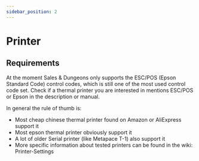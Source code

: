 ```yaml
---
sidebar_position: 2
---
```


# Printer

## Requirements

At the moment Sales & Dungeons only supports the ESC/POS (Epson Standard Code) control codes, which is still one of the most used control code set. Check if a thermal printer you are interested in mentions ESC/POS or Epson in the description or manual.

In general the rule of thumb is:

- Most cheap chinese thermal printer found on Amazon or AliExpress support it
- Most epson thermal printer obviously support it
- A lot of older Serial printer (like Metapace T-1) also support it
- More specific information about tested printers can be found in the wiki: Printer-Settings
